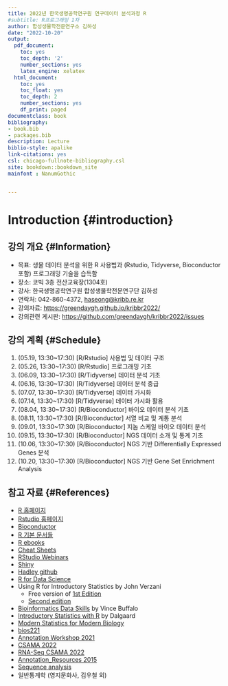 ```yaml
--- 
title: 2022년 한국생명공학연구원 연구데이터 분석과정 R
#subtitle: R프로그래밍 1차
author: 합성생물학전문연구소 김하성
date: "2022-10-20"
output:
  pdf_document:
    toc: yes
    toc_depth: '2'
    number_sections: yes
    latex_engine: xelatex
  html_document:
    toc: yes
    toc_float: yes
    toc_depth: 2
    number_sections: yes
    df_print: paged
documentclass: book
bibliography:
- book.bib
- packages.bib
description: Lecture
biblio-style: apalike
link-citations: yes
csl: chicago-fullnote-bibliography.csl
site: bookdown::bookdown_site
mainfont : NanumGothic


---
```



# Introduction {#introduction}

## 강의 개요 {#Information}
- 목표: 생물 데이터 분석을 위한 R 사용법과 (Rstudio, Tidyverse, Bioconductor 포함) 프로그래밍 기술을 습득함
- 장소: 코빅 3층 전산교육장(1304호)
- 강사: 한국생명공학연구원 합성생물학전문연구단 김하성
- 연락처: 042-860-4372, haseong@kribb.re.kr 
- 강의자료: https://greendaygh.github.io/kribbr2022/
- 강의관련 게시판: https://github.com/greendaygh/kribbr2022/issues


## 강의 계획 {#Schedule}

1. (05.19, 13:30~17:30) [R/Rstudio] 사용법 및 데이터 구조
2. (05.26, 13:30~17:30) [R/Rstudio] 프로그래밍 기초 
3. (06.09, 13:30~17:30) [R/Tidyverse] 데이터 분석 기초 
4. (06.16, 13:30~17:30) [R/Tidyverse] 데이터 분석 중급  
5. (07.07, 13:30~17:30) [R/Tidyverse] 데이터 가시화 
6. (07.14, 13:30~17:30) [R/Tidyverse] 데이터 가시화 활용 
7. (08.04, 13:30~17:30) [R/Bioconductor] 바이오 데이터 분석 기초
8. (08.11, 13:30~17:30) [R/Bioconductor] 서열 비교 및 계통 분석 
9. (09.01, 13:30~17:30) [R/Bioconductor] 지놈 스케일 바이오 데이터 분석 
10. (09.15, 13:30~17:30) [R/Bioconductor] NGS 데이터 소개 및 통계 기초
11. (10.06, 13:30~17:30) [R/Bioconductor] NGS 기반 Differentially Expressed Genes 분석 
12. (10.20, 13:30~17:30) [R/Bioconductor] NGS 기반 Gene Set Enrichment Analysis 


## 참고 자료 {#References}

- [R 홈페이지](https://www.r-project.org/)
- [Rstudio 홈페이지](https://www.rstudio.com/)
- [Bioconductor](https://www.bioconductor.org/)
- [R 기본 문서들](https://cran.r-project.org/manuals.html) 
- [R ebooks](https://bookdown.org/)
- [Cheat Sheets](https://www.rstudio.com/resources/cheatsheets/)
- [RStudio Webinars](https://resources.rstudio.com/)
- [Shiny](http://shiny.rstudio.com/tutorial/)
- [Hadley github](https://github.com/hadley)
- [R for Data Science](https://r4ds.had.co.nz) 
- Using R for Introductory Statistics by John Verzani
  - Free version of [1st Edition](https://cran.r-project.org/doc/contrib/Verzani-SimpleR.pdf)
  - [Second edition](https://www.crcpress.com/Using-R-for-Introductory-Statistics-Second-Edition/Verzani/p/book/9781466590731)
- [Bioinformatics Data Skills](http://2.droppdf.com/files/5aTvl/bioinformatics-data-skills.pdf) by Vince Buffalo
- [Introductory Statistics with R](http://www.academia.dk/BiologiskAntropologi/Epidemiologi/PDF/Introductory_Statistics_with_R__2nd_ed.pdf) by Dalgaard
- [Modern Statistics for Modern Biology](http://web.stanford.edu/class/bios221/book/index.html)
- [bios221](https://web.stanford.edu/class/bios221/labs/)
- [Annotation Workshop 2021](https://jmacdon.github.io/Bioc2021Anno/articles/AnnotationWorkshop.html#summarizedexperiment-objects-1)
- [CSAMA 2022](https://www.bioconductor.org/help/course-materials/2022/CSAMA/)
- [RNA-Seq CSAMA 2022](https://www.bioconductor.org/help/course-materials/2022/CSAMA/lab/2-tuesday/lab-03-rnaseq/rnaseqGene_CSAMA2022.html)
- [Annotation_Resources 2015](https://bioconductor.org/help/course-materials/2015/BioC2015/Annotation_Resources.html)
- [Sequence analysis](http://bioconductor.org/help/course-materials/2015/LearnBioconductorFeb2015/A01.3_BioconductorForSequenceAnalysis.html)
- 일반통계학 (영지문화사, 김우철 외)
